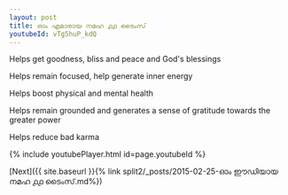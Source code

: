 ```yaml
---
layout: post
title: ഓം എമാരായ നമഹ ൧൧ ടൈംസ്
youtubeId: vTg5huP_kdQ
---
```

 
 
Helps get goodness, bliss and peace and God's blessings
 
Helps remain focused, help generate inner energy 
 
Helps boost physical and mental health 
 
Helps remain grounded and generates a sense of gratitude towards the greater power 
 
Helps reduce bad karma
 
 
 
 


{% include youtubePlayer.html id=page.youtubeId %}
 
[Next]({{ site.baseurl }}{% link  split2/_posts/2015-02-25-ഓം ഈഡിയായ നമഹ ൧൧ ടൈംസ്.md%})
 
